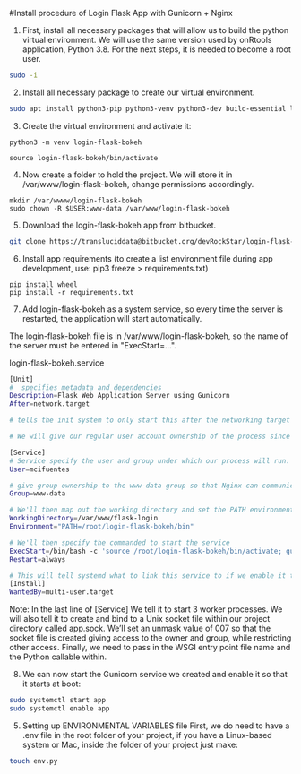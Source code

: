 #Install procedure of Login Flask App with Gunicorn + Nginx

1. First, install all necessary packages that will allow us to build the python virtual environment. We will use the same version used by onRtools application, Python 3.8. For the next steps, it is needed to become a root user.

```bash
sudo -i
```

2. Install all necessary package to create our virtual environment.
```bash
sudo apt install python3-pip python3-venv python3-dev build-essential libssl-dev libffi-dev python3-setuptools
```

3. Create the virtual environment and activate it:
```python3
python3 -m venv login-flask-bokeh

source login-flask-bokeh/bin/activate
```

4. Now create a folder to hold the project. We will store it in /var/www/login-flask-bokeh, change permissions accordingly.

```
mkdir /var/wwww/login-flask-bokeh
sudo chown -R $USER:www-data /var/www/login-flask-bokeh
```

5. Download the login-flask-bokeh app from bitbucket.

```bash
git clone https://transluciddata@bitbucket.org/devRockStar/login-flask-bokeh.git
```

6. Install app requirements (to create a list environment file during app development, use: pip3 freeze > requirements.txt)

```
pip install wheel
pip install -r requirements.txt
```

7. Add login-flask-bokeh as a system service, so every time the server is restarted, the application will start automatically.

The login-flask-bokeh file is in /var/www/login-flask-bokeh, so the name of the server must be entered in "ExecStart=...".

login-flask-bokeh.service
```bash
[Unit]
#  specifies metadata and dependencies
Description=Flask Web Application Server using Gunicorn
After=network.target

# tells the init system to only start this after the networking target has been reached

# We will give our regular user account ownership of the process since it owns all of the relevant files

[Service]
# Service specify the user and group under which our process will run.
User=mcifuentes

# give group ownership to the www-data group so that Nginx can communicate easily with the Gunicorn processes.
Group=www-data

# We'll then map out the working directory and set the PATH environmental variable so that the init system knows where our the executables for the process are located (within our virtual environment).
WorkingDirectory=/var/www/flask-login
Environment="PATH=/root/login-flask-bokeh/bin"

# We'll then specify the commanded to start the service
ExecStart=/bin/bash -c 'source /root/login-flask-bokeh/bin/activate; gunicorn -w 3 --bind unix:/var/www/login-flask-bokeh/ipc.sock wsgi:app'
Restart=always

# This will tell systemd what to link this service to if we enable it to start at boot. We want this service to start when the regular multi-user system is up and running:
[Install]
WantedBy=multi-user.target
```

Note: In the last line of [Service] We tell it to start 3 worker processes. We will also tell it to create and bind to a Unix socket file within our project directory called app.sock. We’ll set an unmask value of 007 so that the socket file is created giving access to the owner and group, while restricting other access. Finally, we need to pass in the WSGI entry point file name and the Python callable within.

8. We can now start the Gunicorn service we created and enable it so that it starts at boot:

```bash
sudo systemctl start app
sudo systemctl enable app
```

5. Setting up ENVIRONMENTAL VARIABLES file
First, we do need to have a .env file in the root folder of your project, if you have a Linux-based system or Mac, inside the folder of your project just make:
```bash
touch env.py
```
